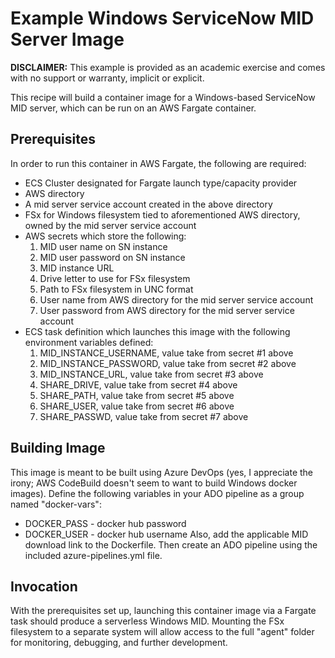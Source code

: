 
# Example Windows ServiceNow MID Server Image

**DISCLAIMER:** This example is provided as an academic exercise and comes with no support or warranty, implicit or explicit.

This recipe will build a container image for a Windows-based ServiceNow MID server, which can be run on an AWS Fargate container.

## Prerequisites

In order to run this container in AWS Fargate, the following are required:

- ECS Cluster designated for Fargate launch type/capacity provider
- AWS directory
- A mid server service account created in the above directory
- FSx for Windows filesystem tied to aforementioned AWS directory, owned by the mid server service account
- AWS secrets which store the following:
    1. MID user name on SN instance
    2. MID user password on SN instance
    3. MID instance URL
    4. Drive letter to use for FSx filesystem
    5. Path to FSx filesystem in UNC format
    6. User name from AWS directory for the mid server service account
    7. User password from AWS directory for the mid server service account
- ECS task definition which launches this image with the following environment variables defined:
    1. MID_INSTANCE_USERNAME, value take from secret #1 above
    2. MID_INSTANCE_PASSWORD, value take from secret #2 above
    3. MID_INSTANCE_URL, value take from secret #3 above
    4. SHARE_DRIVE, value take from secret #4 above
    5. SHARE_PATH, value take from secret #5 above
    6. SHARE_USER, value take from secret #6 above
    7. SHARE_PASSWD, value take from secret #7 above

## Building Image

This image is meant to be built using Azure DevOps (yes, I appreciate the irony; AWS CodeBuild doesn't seem to want to build Windows docker images).  Define the following variables in your ADO pipeline as a group named "docker-vars":
- DOCKER_PASS - docker hub password
- DOCKER_USER - docker hub username
Also, add the applicable MID download link to the Dockerfile.
Then create an ADO pipeline using the included azure-pipelines.yml file.

## Invocation

With the prerequisites set up, launching this container image via a Fargate task should produce a serverless Windows MID.  Mounting the FSx filesystem to a separate system will allow access to the full "agent" folder for monitoring, debugging, and further development.
